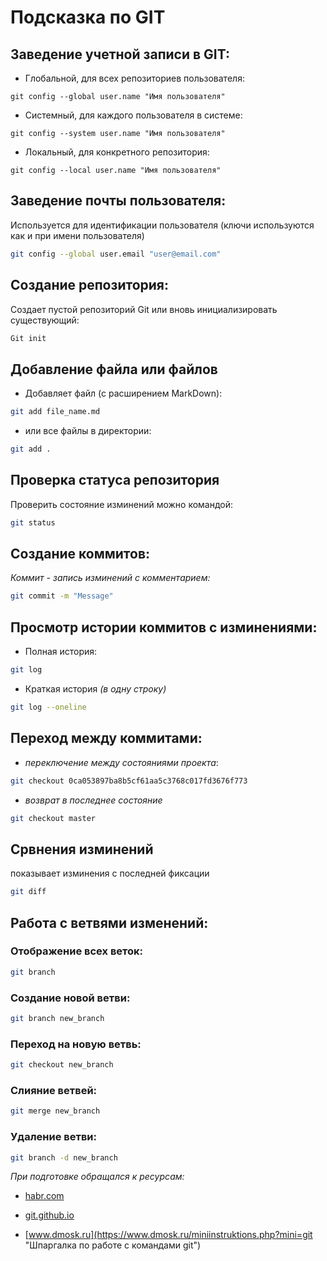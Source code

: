# Подсказка по GIT

## Заведение учетной записи в GIT:

* Глобальной, для всех репозиториев пользователя:
```SH
git config --global user.name "Имя пользователя"
```

* Системный, для каждого пользователя в системе:
```SH
git config --system user.name "Имя пользователя"
```

* Локальный, для конкретного репозитория:
```SH
git config --local user.name "Имя пользователя"
```
## Заведение почты пользователя:
 Используется для идентификации пользователя 
 (ключи используются как и при имени пользователя)
```sh
git config --global user.email "user@email.com"
```

## Создание репозитория:
Создает пустой репозиторий Git или вновь инициализировать существующий: 
```sh
Git init
```

## Добавление файла или файлов
* Добавляет файл (с расширением MarkDown):
```sh
git add file_name.md
```
* или все файлы в директории:
```sh
git add .
```

## Проверка статуса репозитория
Проверить состояние изминений можно командой:
```sh
git status
```

## Создание коммитов:
*Коммит - запись изминений с комментарием:*
```sh
git commit -m "Message"
```

## Просмотр истории коммитов с изминениями:
* Полная история:
```sh
git log
```
* Краткая история _(в одну строку)_
```sh
git log --oneline
```

## Переход между коммитами:
* *переключение между состояниями проекта*:
```sh
git checkout 0ca053897ba8b5cf61aa5c3768c017fd3676f773
```
* *возврат в последнее состояние*
```sh
git checkout master
```

## Срвнения изминений
показывает изминения с последней фиксации
```sh
git diff
```

## Работа с ветвями изменений:

### Отображение всех веток:

```sh
git branch
```

### Создание новой ветви:

```sh
git branch new_branch
```

### Переход на новую ветвь:

```sh
git checkout new_branch
```

### Слияние ветвей:

```sh
git merge new_branch
```

### Удаление ветви:

```sh
git branch -d new_branch
```



_*При подготовке обращался к ресурсам:*_

* [habr.com](https://habr.com/ru/companies/ruvds/articles/599929/ "30 команд Git, необходимых для освоения интерфейса командной строки Git")

* [git.github.io](https://git.github.io/git-scm.com/book/ru/v2/Приложение-C:-Команды-Git-Основные-команды/ "Git - Основные команды")

* [www.dmosk.ru](https://www.dmosk.ru/miniinstruktions.php?mini=git "Шпаргалка по работе с командами git")